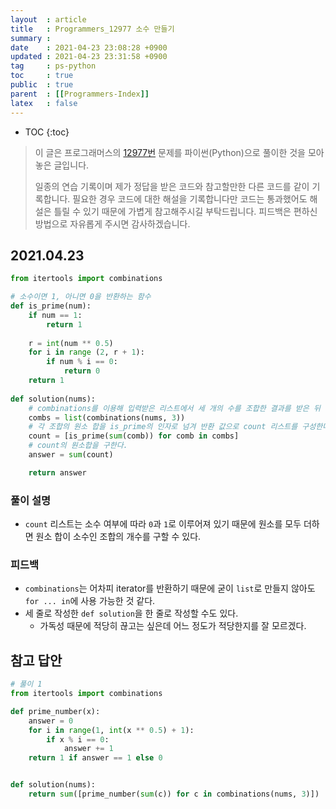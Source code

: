 ```yaml
---
layout  : article
title   : Programmers_12977 소수 만들기
summary : 
date    : 2021-04-23 23:08:28 +0900
updated : 2021-04-23 23:31:58 +0900
tag     : ps-python
toc     : true
public  : true
parent  : [[Programmers-Index]]
latex   : false
---
```

* TOC
{:toc}

>이 글은 프로그래머스의 [12977번](https://programmers.co.kr/learn/courses/30/lessons/12977) 문제를 파이썬(Python)으로 풀이한 것을 모아놓은 글입니다.
>
> 일종의 연습 기록이며 제가 정답을 받은 코드와 참고할만한 다른 코드를 같이 기록합니다. 필요한 경우 코드에 대한 해설을 기록합니다만 코드는 통과했어도 해설은 틀릴 수 있기 때문에 가볍게 참고해주시길 부탁드립니다. 피드백은 편하신 방법으로 자유롭게 주시면 감사하겠습니다.

## 2021.04.23

```python
from itertools import combinations

# 소수이면 1, 아니면 0을 반환하는 함수
def is_prime(num):
    if num == 1:
        return 1
    
    r = int(num ** 0.5)
    for i in range (2, r + 1):
        if num % i == 0:
            return 0
    return 1
    
def solution(nums):
    # combinations를 이용해 입력받은 리스트에서 세 개의 수를 조합한 결과를 받은 뒤
    combs = list(combinations(nums, 3))
    # 각 조합의 원소 합을 is_prime의 인자로 넘겨 반환 값으로 count 리스트를 구성한다.
    count = [is_prime(sum(comb)) for comb in combs]
    # count의 원소합을 구한다.
    answer = sum(count)

    return answer
```

### 풀이 설명

* `count` 리스트는 소수 여부에 따라 `0`과 `1`로 이루어져 있기 때문에 원소를 모두 더하면 원소 합이 소수인 조합의 개수를 구할 수 있다.

### 피드백

* `combinations`는 어차피 iterator를 반환하기 때문에 굳이 `list`로 만들지 않아도 `for ... in`에 사용 가능한 것 같다.
* 세 줄로 작성한 `def solution`을 한 줄로 작성할 수도 있다.
    * 가독성 때문에 적당히 끊고는 싶은데 어느 정도가 적당한지를 잘 모르겠다.

## 참고 답안

```python
# 풀이 1
from itertools import combinations

def prime_number(x):
    answer = 0
    for i in range(1, int(x ** 0.5) + 1):
        if x % i == 0:
            answer += 1
    return 1 if answer == 1 else 0


def solution(nums):
    return sum([prime_number(sum(c)) for c in combinations(nums, 3)])
```
